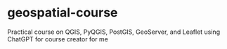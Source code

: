 # geospatial-course
Practical course on QGIS, PyQGIS, PostGIS, GeoServer, and Leaflet using ChatGPT for course creator for me 
